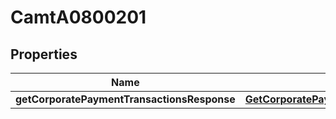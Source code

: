 
# CamtA0800201

## Properties
Name | Type | Description | Notes
------------ | ------------- | ------------- | -------------
**getCorporatePaymentTransactionsResponse** | [**GetCorporatePaymentTransactionsResponse**](GetCorporatePaymentTransactionsResponse.md) |  |  [optional]



